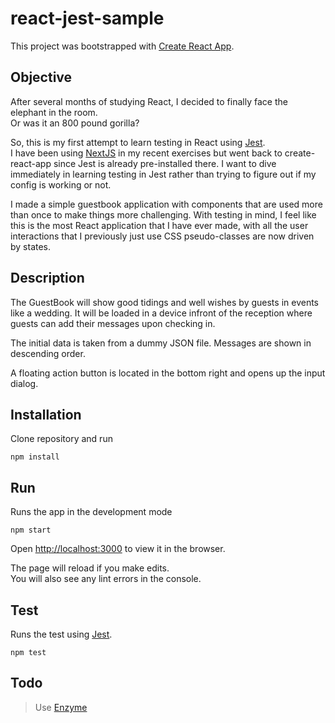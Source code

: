 react-jest-sample
=================

This project was bootstrapped with [Create React App](https://github.com/facebook/create-react-app).


## Objective
After several months of studying React, 
I decided to finally face the elephant in the room.<br>
Or was it an 800 pound gorilla?

So, this is my first attempt to learn testing in React using [Jest](https://jestjs.io/en/).<br>
I have been using [NextJS](https://nextjs.org/) in my recent exercises but went back to create-react-app since Jest is already pre-installed there. I want to dive immediately in learning testing in Jest rather than trying to figure out if my config is working or not.

I made a simple guestbook application with components that are used more than once to make things more challenging. With testing in mind, I feel like this is the most React application that I have ever made, with all the user interactions that I previously just use CSS pseudo-classes are now driven by states.

## Description

The GuestBook will show good tidings and well wishes by guests in events like a wedding. It will be loaded in a device infront of the reception where guests can add their messages upon checking in.

The initial data is taken from a dummy JSON file. Messages are shown in descending order.

A floating action button is located in the bottom right and opens up the input dialog.

## Installation
Clone repository and run

```
npm install
```


## Run
Runs the app in the development mode

```
npm start
```

Open [http://localhost:3000](http://localhost:3000) to view it in the browser.

The page will reload if you make edits.<br>
You will also see any lint errors in the console.

## Test
Runs the test using [Jest](https://jestjs.io/en/).

```
npm test
```

## Todo
> Use [Enzyme](https://www.npmjs.com/package/enzyme)



